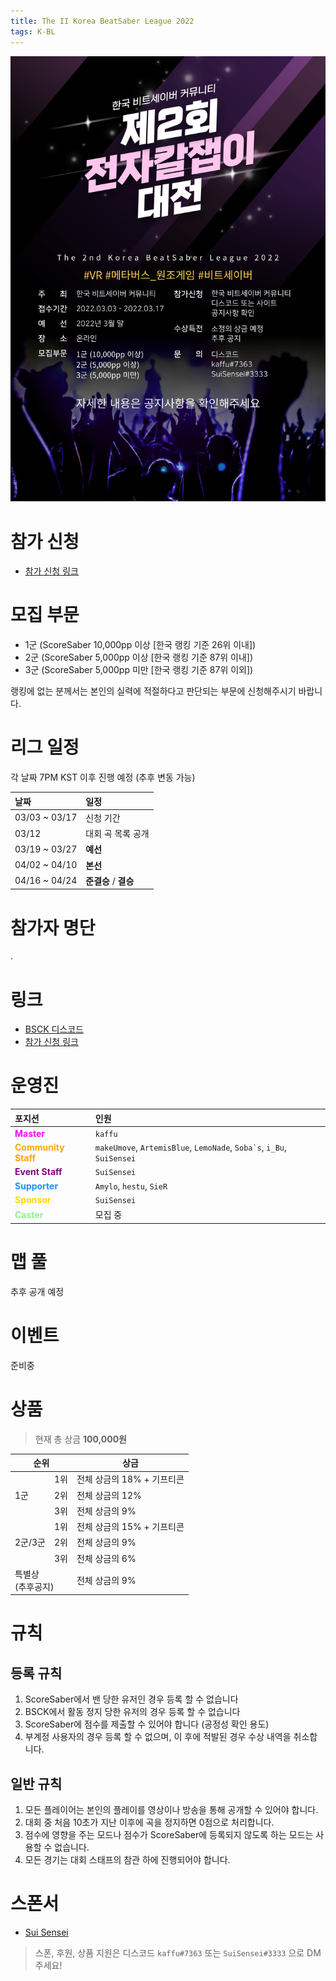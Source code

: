 ```yaml
---
title: The II Korea BeatSaber League 2022
tags: K-BL
---
```


![/img/kbl2/poster.png](/img/kbl2/poster.png)

# 참가 신청

- [참가 신청 링크](https://forms.gle/M5z18HNjMggWx9Bm8)

# 모집 부문

- 1군 (ScoreSaber 10,000pp 이상 [한국 랭킹 기준 26위 이내])
- 2군 (ScoreSaber 5,000pp 이상 [한국 랭킹 기준 87위 이내])
- 3군 (ScoreSaber 5,000pp 미만 [한국 랭킹 기준 87위 이외])

랭킹에 없는 분께서는 본인의 실력에 적절하다고 판단되는 부문에 신청해주시기 바랍니다.

# 리그 일정

각 날짜 7PM KST 이후 진행 예정 (추후 변동 가능)

날짜 | 일정
:---|:---
03/03 ~ 03/17 | 신청 기간
03/12 | 대회 곡 목록 공개
03/19 ~ 03/27 | **예선**
04/02 ~ 04/10 | **본선**
04/16 ~ 04/24 | **준결승** / **결승**

# 참가자 명단

.

# 링크

- [BSCK 디스코드](https://discord.gg/SEFBZrG)
- [참가 신청 링크](https://forms.gle/M5z18HNjMggWx9Bm8)

# 운영진

포지션 | 인원
:---|:---
<span style="color:magenta"><b>Master</b></span> | `kaffu`
<span style="color:Orange"><b>Community Staff</b></span> | `makeUmove`, `ArtemisBlue`, `LemoNade`, ``Soba`s``, `i_Bu`, `SuiSensei`
<span style="color:purple"><b>Event Staff</b></span> | `SuiSensei`
<span style="color:	#1E90FF"><b>Supporter</b></span> | `Amylo`, `hestu`, `SieR`
<span style="color: #FFD700"><b>Sponsor</b></span> | `SuiSensei`
<span style="color:lightgreen"><b>Caster</b></span> | 모집 중

# 맵 풀

추후 공개 예정

# 이벤트

준비중

# 상품

> 현재 총 상금 **100,000원**

<table>
<thead>
  <tr>
    <th colspan="2">순위</th>
    <th>상금</th>
  </tr>
</thead>
<tbody>
  <tr>
    <td rowspan="3">1군<br></td>
    <td>1위</td>
    <td>전체 상금의 18% + 기프티콘</td>
  </tr>
  <tr>
    <td>2위</td>
    <td>전체 상금의 12%</td>
  </tr>
  <tr>
    <td>3위</td>
    <td>전체 상금의 9%</td>
  </tr>
  <tr>
    <td rowspan="3">2군/3군</td>
    <td>1위</td>
    <td>전체 상금의 15% + 기프티콘</td>
  </tr>
  <tr>
    <td>2위</td>
    <td>전체 상금의 9%</td>
  </tr>
  <tr>
    <td>3위</td>
    <td>전체 상금의 6%</td>
  </tr>
  <tr>
    <td colspan="2">특별상<br>(추후공지)</td>
    <td>전체 상금의 9%</td>
  </tr>
</tbody>
</table>

# 규칙

## 등록 규칙

1. ScoreSaber에서 밴 당한 유저인 경우 등록 할 수 없습니다
2. BSCK에서 활동 정지 당한 유저의 경우 등록 할 수 없습니다
3. ScoreSaber에 점수를 제출할 수 있어야 합니다 (공정성 확인 용도)
4. 부계정 사용자의 경우 등록 할 수 없으며, 이 후에 적발된 경우 수상 내역을 취소합니다.

## 일반 규칙

1. 모든 플레이어는 본인의 플레이를 영상이나 방송을 통해 공개할 수 있어야 합니다.
2. 대회 중 처음 10초가 지난 이후에 곡을 정지하면 0점으로 처리합니다.
3. 점수에 영향을 주는 모드나 점수가 ScoreSaber에 등록되지 않도록 하는 모드는 사용할 수 없습니다.
4. 모든 경기는 대회 스태프의 참관 하에 진행되어야 합니다.


# 스폰서

- [Sui Sensei](https://www.youtube.com/channel/UC-KEGTtGEJCKwwVyZ1QCcjw)

> 스폰, 후원, 상품 지원은 디스코드 `kaffu#7363` 또는 `SuiSensei#3333` 으로 DM 주세요!
